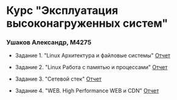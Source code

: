 # Курс "Эксплуатация высоконагруженных систем"

### Ушаков Александр, М4275

- Задание 1. "Linux Архитектура и файловые системы"
[Отчет](./task1/report.md)

- Задание 2. "Linux Работа с памятью и процессами"
  [Отчет](./task2/report.md)

- Задание 3. "Сетевой стек"
  [Отчет](./task3/report.md)

- Задание 4. "WEB. High Performance WEB и CDN"
  [Отчет](./task4/report.md)
